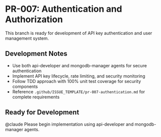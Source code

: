 # PR-007: Authentication and Authorization

This branch is ready for development of API key authentication and user management system.

## Development Notes
- Use both api-developer and mongodb-manager agents for secure authentication
- Implement API key lifecycle, rate limiting, and security monitoring
- Follow TDD approach with 100% unit test coverage for security components
- Reference `.github/ISSUE_TEMPLATE/pr-007-authentication.md` for complete requirements

## Ready for Development
@claude Please begin implementation using api-developer and mongodb-manager agents.